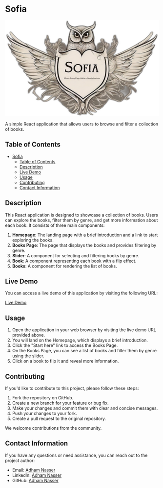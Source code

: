# Sofia

![Logo](./src/assets/logo.png)

A simple React application that allows users to browse and filter a collection of books.

## Table of Contents
- [Sofia](#sofia)
  - [Table of Contents](#table-of-contents)
  - [Description](#description)
  - [Live Demo](#live-demo)
  - [Usage](#usage)
  - [Contributing](#contributing)
  - [Contact Information](#contact-information)

## Description

This React application is designed to showcase a collection of books. Users can explore the books, filter them by genre, and get more information about each book. It consists of three main components:

1. **Homepage**: The landing page with a brief introduction and a link to start exploring the books.
2. **Books Page**: The page that displays the books and provides filtering by genre.
3. **Slider**: A component for selecting and filtering books by genre.
4. **Book**: A component representing each book with a flip effect.
5. **Books**: A component for rendering the list of books.

## Live Demo

You can access a live demo of this application by visiting the following URL:

[Live Demo](https://sofiaowl.netlify.app/)

## Usage

1. Open the application in your web browser by visiting the live demo URL provided above.
2. You will land on the Homepage, which displays a brief introduction.
3. Click the "Start here" link to access the Books Page.
4. On the Books Page, you can see a list of books and filter them by genre using the slider.
5. Click on a book to flip it and reveal more information.

## Contributing

If you'd like to contribute to this project, please follow these steps:

1. Fork the repository on GitHub.
2. Create a new branch for your feature or bug fix.
3. Make your changes and commit them with clear and concise messages.
4. Push your changes to your fork.
5. Create a pull request to the original repository.

We welcome contributions from the community.

## Contact Information

If you have any questions or need assistance, you can reach out to the project author:

- Email: [Adham Nasser](mailto:adhamxiii@gmail.com)
- LinkedIn: [Adham Nasser](https://www.linkedin.com/in/adham-nasser-xiii/)
- GitHub: [Adham Nasser](https://github.com/Adham-XIII)
